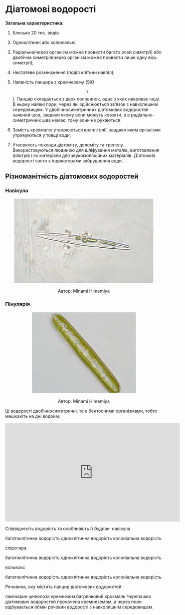 # Діатомові водорості

**Загальна характеристика:**

1.  Близько 20 тис. видів

2.  Одноклітинні або колоніальні;

3.  Радіальна(через організм можна провести багато осей симетрії) або двобічна симетрія(через організм можна провести лише одну вісь симетрії);

4.  Нестатеве розмноження (поділ клітини навпіл);

5.  Наявність панцира з кремнезему (SiO$$_2$$). Панцир складається з двох половинок, одна з яких накриває іншу. В ньому наявні пори, через які здійснюється зв’язок з навколишнім середовищем. У двобічносиметричних діатомових водоростей наявний шов, завдяки якому вони можуть ковзати, а в радіально-симетричних шва немає, тому вони не рухаються.

6.  Замість крохмалю утворюються краплі олії, завдяки яким організми утримуються у товщі води;

7.  Утворюють поклади діатоміту, доломіту та трепелу. Використовуються людиною для шліфування металів, виготовлення фільтрів і як матеріали для звукоізоляційних матеріалів. Діатомові водорості часто є індикаторами забруднення води.

## Рiзноманiтнiсть дiатомових водоростей
### Навiкула

<div align="center">
<img src="7.jpg">
<p>Автор: <span class="p1">Minami Himemiya</span></p>
</div>

### Пінулярія

<div align="center">
<img src="8.png">
<p>Автор: <span class="p1">Minami Himemiya</span></p>
</div>

Ці водорості двобічносиметричні, та є <span class="p1">бентосними</span> організмами, тобто мешкають на дні водойм.

<div class="fluidMedia">
<iframe align="center" width="560" height="315" src="https://www.youtube.com/embed/ssRo2_ROvU4" frameborder="0" allowfullscreen></iframe>
</div>
<div class="popup">
</div>

<quiz>
<question>
<p>Співвіднесіть водорість та особливість її будови:
навікула</p>
<answer>багатоклітинна водорість</answer>
<answer correct>одноклітинна водорість</answer>
<answer>колоніальна водорість</answer>
</question>
<question>
<p>спірогира</p>
<answer correct>багатоклітинна водорість</answer>
<answer>одноклітинна водорість</answer>
<answer>колоніальна водорість</answer>
</question>
<question>
<p>вольвокс</p>
<answer>багатоклітинна водорість</answer>
<answer>одноклітинна водорість</answer>
<answer correct>колоніальна водорість</answer>
</question>
<question>
<p>Речовина, яку містить панцир діатомових водоростей</p>
<answer>ламінарин</answer>
<answer>целюлоза</answer>
<answer correct>кремнезем</answer>
<answer>багрянковий крохмаль</answer>
<explanation>Черепашка діатомових водоростей просочена кремнеземом, а через пори відбувається обмін речовин водорості з навколишнім середовищем.</explanation>
</question>
</quiz>
